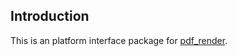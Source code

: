 ## Introduction

This is an platform interface package for [pdf_render](https://pub.dartlang.org/packages/pdf_render).
